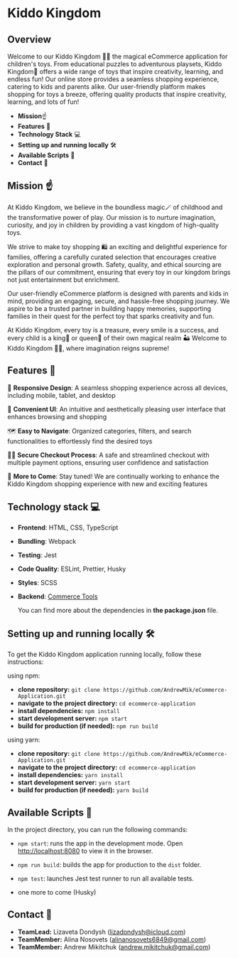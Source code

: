 # Kiddo Kingdom
## Overview

Welcome to our Kiddo Kingdom 🧸🏰 the magical eCommerce application for children's toys. From educational puzzles to adventurous playsets, Kiddo Kingdom🧸 offers a wide range of toys that inspire creativity, learning, and endless fun! Our online store provides a seamless shopping experience, catering to kids and parents alike. Our user-friendly platform makes shopping for toys a breeze, offering quality products that inspire creativity, learning, and lots of fun!

- **Mission**☝️
- **Features** 📘
- **Technology Stack** 💻
- **Setting up and running locally** 🛠️
- **Available Scripts** 📝
- **Contact** 📧


## Mission ☝️
At Kiddo Kingdom, we believe in the boundless magic🪄 of childhood and the transformative power of play. Our mission is to nurture imagination, curiosity, and joy in children by providing a vast kingdom of high-quality toys. 

We strive to make toy shopping 🛍 an exciting and delightful experience for families, offering a carefully curated selection that encourages creative exploration and personal growth. Safety, quality, and ethical sourcing are the pillars of our commitment, ensuring that every toy in our kingdom brings not just entertainment but enrichment.

Our user-friendly eCommerce platform is designed with parents and kids in mind, providing an engaging, secure, and hassle-free shopping journey. We aspire to be a trusted partner in building happy memories, supporting families in their quest for the perfect toy that sparks creativity and fun.

At Kiddo Kingdom, every toy is a treasure, every smile is a success, and every child is a king🤴 or queen👸 of their own magical realm 🏜 Welcome to Kiddo Kingdom 🧸🏰, where imagination reigns supreme!

## Features 📘

🎨 **Responsive Design**: A seamless shopping experience across all devices, including mobile, tablet, and desktop 

🙂 **Convenient UI**: An intuitive and aesthetically pleasing user interface that enhances browsing and shopping 

🗺 **Easy to Navigate**: Organized categories, filters, and search functionalities to effortlessly find the desired toys  

👮‍♂️ **Secure Checkout Process**: A safe and streamlined checkout with multiple payment options, ensuring user confidence and satisfaction  

🚀 **More to Come**: Stay tuned! We are continually working to enhance the Kiddo Kingdom shopping experience with new and exciting features

## Technology stack 💻

- **Frontend**: HTML, CSS, TypeScript
- **Bundling**: Webpack
- **Testing**: Jest
- **Code Quality**: ESLint, Prettier, Husky
- **Styles**: SCSS
- **Backend**: [Commerce Tools](https://commercetools.com/)

  You can find more about the dependencies in **the package.json** file.


## Setting up and running locally 🛠️

To get the Kiddo Kingdom application running locally, follow these instructions:

 using npm:

- **clone repository:** `git clone https://github.com/AndrewMik/eCommerce-Application.git`
- **navigate to the project directory:** `cd ecommerce-application`
- **install dependencies:** `npm install`
- **start development server:** `npm start`
- **build for production (if needed):** `npm run build`

 using yarn:

- **clone repository:** `git clone https://github.com/AndrewMik/eCommerce-Application.git`
- **navigate to the project directory:** `cd ecommerce-application`
- **install dependencies:** `yarn install`
- **start development server:** `yarn start`
- **build for production (if needed):** `yarn build`


## Available Scripts 📝

In the project directory, you can run the following commands:

- `npm start`: runs the app in the development mode. Open [http://localhost:8080](http://localhost:8080) to view it in the browser.

- `npm run build`: builds the app for production to the `dist` folder.

- `npm test`: launches Jest test runner to run all available tests.
  
- one more to come (Husky)

## Contact 📧

- **TeamLead:** Lizaveta Dondysh (lizadondysh@icloud.com)
- **TeamMember:** Alina Nosovets (alinanosovets6849@gmail.com)
- **TeamMember:** Andrew Mikitchuk (andrew.mikitchuk@gmail.com)









